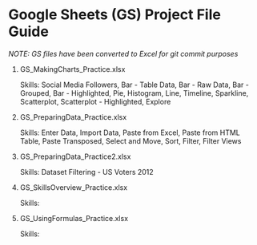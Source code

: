 # Google Sheets (GS) Project File Guide
*NOTE: GS files have been converted to Excel for git commit purposes*

1) GS_MakingCharts_Practice.xlsx
 
   Skills: Social Media Followers, Bar - Table Data, Bar - Raw Data, Bar - Grouped, Bar - Highlighted, Pie, Histogram, Line, Timeline, Sparkline,  Scatterplot, Scatterplot - Highlighted, Explore

2) GS_PreparingData_Practice.xlsx
   
    Skills: Enter Data, Import Data, Paste from Excel, Paste from HTML Table, Paste Transposed, Select and Move, Sort, Filter, Filter Views
 
3) GS_PreparingData_Practice2.xlsx

    Skills: Dataset Filtering - US Voters 2012
 
4) GS_SkillsOverview_Practice.xlsx
 
    Skills: 
 
5) GS_UsingFormulas_Practice.xlsx

    Skills: 
 
